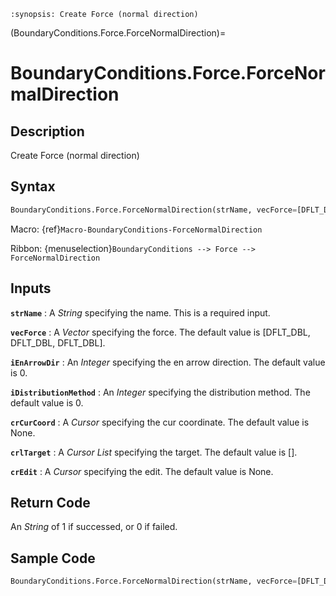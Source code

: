 ```{module} BoundaryConditions.Force.ForceNormalDirection()
:synopsis: Create Force (normal direction)
```

(BoundaryConditions.Force.ForceNormalDirection)=

# BoundaryConditions.Force.ForceNormalDirection

## Description

Create Force (normal direction)

## Syntax

```python
BoundaryConditions.Force.ForceNormalDirection(strName, vecForce=[DFLT_DBL, DFLT_DBL, DFLT_DBL], iEnArrowDir=0, iDistributionMethod=0, crCurCoord=None, crlTarget=[], crEdit=None)
```

Macro: {ref}`Macro-BoundaryConditions-ForceNormalDirection`

Ribbon: {menuselection}`BoundaryConditions --> Force --> ForceNormalDirection`

## Inputs

**`strName`**
: A _String_ specifying the name. This is a required input.

**`vecForce`**
: A _Vector_ specifying the force. The default value is [DFLT_DBL, DFLT_DBL, DFLT_DBL].

**`iEnArrowDir`**
: An _Integer_ specifying the en arrow direction. The default value is 0.

**`iDistributionMethod`**
: An _Integer_ specifying the distribution method. The default value is 0.

**`crCurCoord`**
: A _Cursor_ specifying the cur coordinate. The default value is None.

**`crlTarget`**
: A _Cursor List_ specifying the target. The default value is [].

**`crEdit`**
: A _Cursor_ specifying the edit. The default value is None.

## Return Code

An _String_ of 1 if successed, or 0 if failed.

## Sample Code

```python
BoundaryConditions.Force.ForceNormalDirection(strName, vecForce=[DFLT_DBL, DFLT_DBL, DFLT_DBL], iEnArrowDir=0, iDistributionMethod=0, crCurCoord=None, crlTarget=[], crEdit=None)
```
